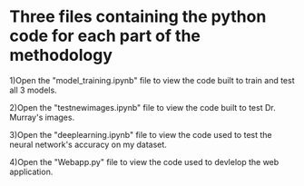# Three files containing the python code for each part of the methodology

1)Open the "model_training.ipynb" file to view the code built to train and test all 3 models.

2)Open the "testnewimages.ipynb" file to view the code built to test Dr. Murray's images.

3)Open the "deeplearning.ipynb" file to view the code used to test the neural network's accuracy on my dataset.

4)Open the "Webapp.py" file to view the code used to devlelop the web application.
